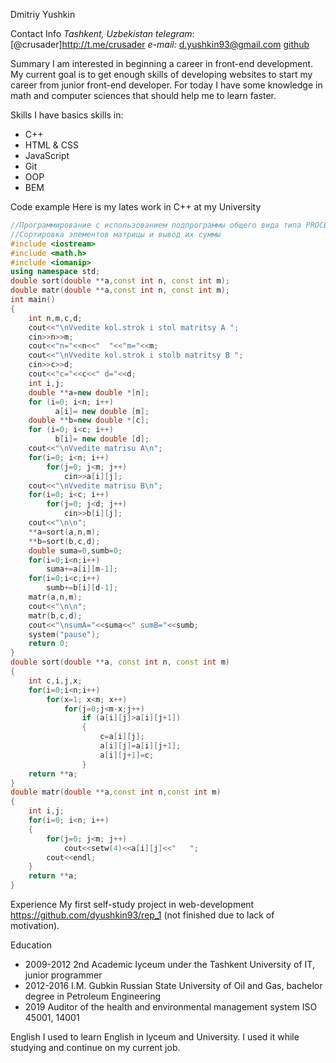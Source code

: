 Dmitriy Yushkin

Contact Info
*Tashkent, Uzbekistan*
*telegram*: [@crusader]http://t.me/crusader
*e-mail:* [d.yushkin93@gmail.com](mailto:d.yushkin93@gmail.com)
[github](https://github.com/dyushkin93)

Summary
I am interested in beginning a career in front-end development. My current goal is to get enough skills of developing websites to start my career from junior front-end developer. For today I have some knowledge in math and computer sciences that should help me to learn faster.

Skills
I have basics skills in:
* C++
* HTML & CSS
* JavaScript
* Git
* OOP
* BEM

Code example
Here is my lates work in C++ at my University
```c++
//Программирование с использованием подпрограммы общего вида типа PROCEDURE
//Сортировка элементов матрицы и вывод их суммы
#include <iostream>
#include <math.h>
#include <iomanip>
using namespace std;
double sort(double **a,const int n, const int m);
double matr(double **a,const int n, const int m);  
int main()
{
	int n,m,c,d;
	cout<<"\nVvedite kol.strok i stol matritsy A ";
	cin>>n>>m;
	cout<<"n="<<n<<"  "<<"m="<<m;
	cout<<"\nVvedite kol.strok i stolb matritsy B ";
	cin>>c>>d;
	cout<<"c="<<c<<" d="<<d;
	int i,j;
	double **a=new double *[n];
	for (i=0; i<n; i++)
          a[i]= new double [m];
	double **b=new double *[c];
	for (i=0; i<c; i++)
          b[i]= new double [d];
	cout<<"\nVvedite matrisu A\n";
	for(i=0; i<n; i++)
		for(j=0; j<m; j++)
			cin>>a[i][j];
	cout<<"\nVvedite matrisu B\n";
	for(i=0; i<c; i++)
		for(j=0; j<d; j++)
			cin>>b[i][j];
	cout<<"\n\n";
	**a=sort(a,n,m);
	**b=sort(b,c,d);
	double suma=0,sumb=0;
	for(i=0;i<n;i++)
		suma+=a[i][m-1];
	for(i=0;i<c;i++)
		sumb+=b[i][d-1];
	matr(a,n,m);
	cout<<"\n\n";
	matr(b,c,d);
	cout<<"\nsumA="<<suma<<" sumB="<<sumb; 
	system("pause");
	return 0;
}
double sort(double **a, const int n, const int m)
{
	int c,i,j,x;
	for(i=0;i<n;i++)
		for(x=1; x<m; x++)
			for(j=0;j<m-x;j++)
				if (a[i][j]>a[i][j+1])
				{
					c=a[i][j];
					a[i][j]=a[i][j+1];
					a[i][j+1]=c;
				}
	return **a;
}
double matr(double **a,const int n,const int m)
{
	int i,j;
	for(i=0; i<n; i++)
	{
		for(j=0; j<m; j++)
			cout<<setw(4)<<a[i][j]<<"   ";
		cout<<endl;
	}
	return **a;
}
```
Experience
My first self-study project in web-development https://github.com/dyushkin93/rep_1 (not finished due to lack of motivation).

Education
* 2009-2012 2nd Academic lyceum under the Tashkent University of IT, junior programmer
* 2012-2016 I.M. Gubkin Russian State University of Oil and Gas, bachelor degree in Petroleum Engineering
* 2019 Auditor of the health and environmental management system ISO 45001, 14001


English
I used to learn English in lyceum and University. I used it while studying and continue on my current job.